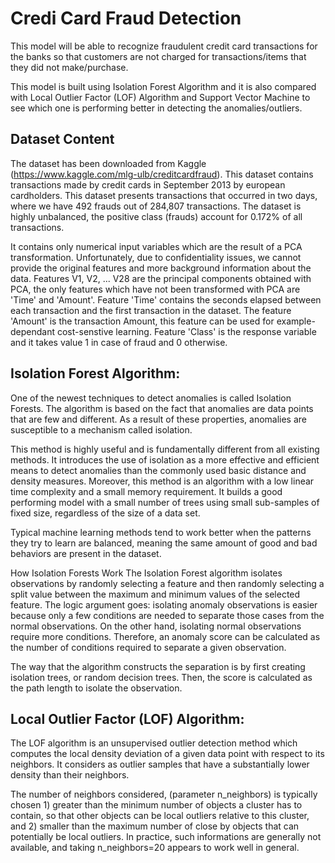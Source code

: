 # Credi Card Fraud Detection

This model will be able to recognize fraudulent credit card transactions for the banks so that customers are not charged for transactions/items that they did not make/purchase.

This model is built using Isolation Forest Algorithm and it is also compared with Local Outlier Factor (LOF) Algorithm and Support Vector Machine to see which one is performing better in detecting the anomalies/outliers.

## Dataset Content
The dataset has been downloaded from Kaggle (https://www.kaggle.com/mlg-ulb/creditcardfraud). This dataset contains transactions made by credit cards in September 2013 by european cardholders. This dataset presents transactions that occurred in two days, where we have 492 frauds out of 284,807 transactions. The dataset is highly unbalanced, the positive class (frauds) account for 0.172% of all transactions.

It contains only numerical input variables which are the result of a PCA transformation. Unfortunately, due to confidentiality issues, we cannot provide the original features and more background information about the data. Features V1, V2, ... V28 are the principal components obtained with PCA, the only features which have not been transformed with PCA are 'Time' and 'Amount'. Feature 'Time' contains the seconds elapsed between each transaction and the first transaction in the dataset. The feature 'Amount' is the transaction Amount, this feature can be used for example-dependant cost-senstive learning. Feature 'Class' is the response variable and it takes value 1 in case of fraud and 0 otherwise.

## Isolation Forest Algorithm:
One of the newest techniques to detect anomalies is called Isolation Forests. The algorithm is based on the fact that anomalies are data points that are few and different. As a result of these properties, anomalies are susceptible to a mechanism called isolation.

This method is highly useful and is fundamentally different from all existing methods. It introduces the use of isolation as a more effective and efficient means to detect anomalies than the commonly used basic distance and density measures. Moreover, this method is an algorithm with a low linear time complexity and a small memory requirement. It builds a good performing model with a small number of trees using small sub-samples of fixed size, regardless of the size of a data set.

Typical machine learning methods tend to work better when the patterns they try to learn are balanced, meaning the same amount of good and bad behaviors are present in the dataset.

How Isolation Forests Work The Isolation Forest algorithm isolates observations by randomly selecting a feature and then randomly selecting a split value between the maximum and minimum values of the selected feature. The logic argument goes: isolating anomaly observations is easier because only a few conditions are needed to separate those cases from the normal observations. On the other hand, isolating normal observations require more conditions. Therefore, an anomaly score can be calculated as the number of conditions required to separate a given observation.

The way that the algorithm constructs the separation is by first creating isolation trees, or random decision trees. Then, the score is calculated as the path length to isolate the observation.

## Local Outlier Factor (LOF) Algorithm:
The LOF algorithm is an unsupervised outlier detection method which computes the local density deviation of a given data point with respect to its neighbors. It considers as outlier samples that have a substantially lower density than their neighbors.

The number of neighbors considered, (parameter n_neighbors) is typically chosen 1) greater than the minimum number of objects a cluster has to contain, so that other objects can be local outliers relative to this cluster, and 2) smaller than the maximum number of close by objects that can potentially be local outliers. In practice, such informations are generally not available, and taking n_neighbors=20 appears to work well in general.
